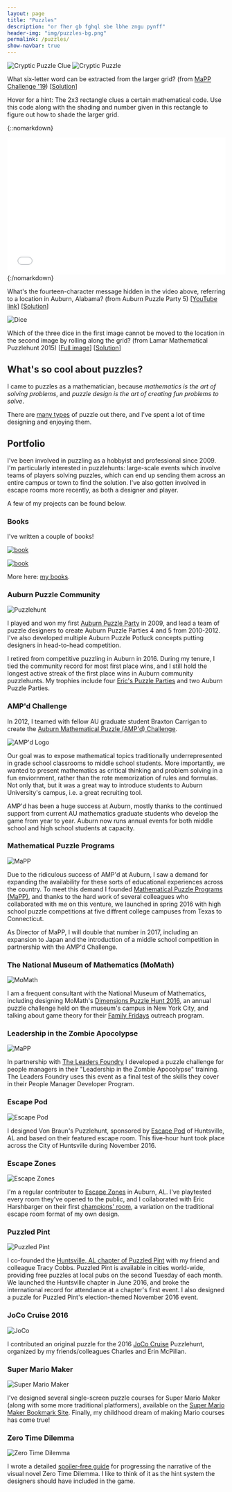 ```yaml
---
layout: page
title: "Puzzles"
description: "or fher gb fghql sbe lbhe zngu pynff"
header-img: "img/puzzles-bg.png"
permalink: /puzzles/
show-navbar: true
---
```


![Cryptic Puzzle Clue](/img/20200102/puzzle-clue.png)
![Cryptic Puzzle](/img/20200102/puzzle.png)

What six-letter word can be extracted from the larger grid? (from 
[MaPP Challenge '19](https://mappmath.org))
[[Solution](/img/20200102/puzzle-solution.png)]


Hover for a hint: <span class="spoiler">The 2x3 rectangle clues a certain
mathematical code. Use this code along with the shading and number given
in this rectangle to figure out how to shade the larger grid.</span>

{::nomarkdown}
<div class="youtube">
<iframe width="560" height="315" style="max-width:100%" src="//www.youtube.com/embed/KrL5WV7TxYI" frameborder="0" allowfullscreen></iframe>
</div>
{:/nomarkdown}

What's the fourteen-character message hidden in the video above, referring
to a location in Auburn, Alabama? (from Auburn Puzzle Party 5)
[[YouTube link](https://www.youtube.com/watch?v=KrL5WV7TxYI)]
[[Solution][wiki-link]]

[wiki-link]: http://auburnpuzzleparty.wikia.com/wiki/Puzzle_18_(APP5)_Solution

![Dice](/img/dice.png)

Which of the three dice in the first image cannot be moved to the location
in the second image by rolling along the grid?
(from Lamar Mathematical Puzzlehunt 2015)
[[Full image](/img/dice.png)]
[[Solution](http://math.stackexchange.com/a/1089984)]

## What's so cool about puzzles?

I came to puzzles as a mathematician,
because *mathematics is the art of solving problems*, and *puzzle design
is the art of creating fun problems to solve*.

There are [many types](/puzzles/types/) of puzzle out there, and
I've spent a lot of time designing and enjoying them.

## Portfolio

I've been involved in puzzling as a hobbyist and professional since 2009.
I'm particularly interested in puzzlehunts: large-scale events which involve
teams of players solving puzzles, which can end up sending them across an
entire campus or town to find the solution. I've also gotten involved
in escape rooms more recently, as both a designer and player.

A few of my projects can be found below.

### Books

I've written a couple of books!

[![book](/img/2020book.jpg)](https://smile.amazon.com/gp/product/1646111451)

[![book](/img/2021book.jpg)](https://amzn.to/3cLiVv1)

More here: [my books](/puzzles/books/).

### Auburn Puzzle Community

![Puzzlehunt](/img/puzzlehunt-2.jpg)

I played and won my first
[Auburn Puzzle Party](http://app.clontz.org) in 2009, and
lead a team of puzzle designers to create Auburn Puzzle Parties 4 and 5 from
2010-2012. I've also developed multiple Auburn Puzzle Potluck concepts putting
designers in head-to-head competition.

I retired from competitive puzzling in Auburn in 2016. During my tenure,
I tied the community record for most first place wins, and I still hold
the longest active streak of the first place wins in Auburn community puzzlehunts.
My trophies include four
[Eric's Puzzle Parties](http://www.ericharshbarger.org/epp/) and
two Auburn Puzzle Parties.

### AMP'd Challenge

In 2012, I teamed with fellow AU graduate student Braxton Carrigan
to create the
[Auburn Mathematical Puzzle (AMP'd) Challenge](http://www.auburn.edu/academic/cosam/departments/outreach/programs/AMPd/index.htm).

![AMP'd Logo](/img/ampd.jpg)

Our goal was to expose mathematical topics traditionally underrepresented
in grade school classrooms to middle school students. More
importantly, we wanted to present mathematics as critical thinking and
problem solving in a fun enviornment, rather than the rote memorization
of rules and formulas. Not only that, but it was a great
way to introduce students to Auburn University's campus, i.e. a great
recruiting tool.

AMP'd has been a huge success at Auburn, mostly thanks to the continued
support from current AU mathematics graduate students who
develop the game from year to year. Auburn now runs annual events for both
middle school and high school students at capacity.

### Mathematical Puzzle Programs

![MaPP](http://mappmath.org/img/logo/banner_color.svg)

Due to the ridiculous success of AMP'd at Auburn, I saw a demand
for expanding the availability for these sorts of educational experiences
across the country. To meet this demand I founded
[Mathematical Puzzle Programs (MaPP)](http://mappmath.org), and thanks
to the hard work of several colleagues who collaborated with me
on this venture, we launched in spring 2016 with high school puzzle
competitions at five diffrent college campuses
from Texas to Connecticut.

As Director of MaPP, I will double that number in 2017,
including an expansion to Japan and the introduction of a middle
school competition in partnership with the AMP'd Challenge.

### The National Museum of Mathematics (MoMath)

![MoMath](/img/momath.png)

I am a frequent consultant with the National Museum of Mathematics,
including designing MoMath's
[Dimensions Puzzle Hunt 2016](https://in.momath.org/civicrm/event/info?id=751),
an annual puzzle challenge held on the museum's campus
in New York City, and talking about game theory for their
[Family Fridays](https://in.momath.org/civicrm/event/info?id=758)
outreach program.

### Leadership in the Zombie Apocolypse

![MaPP](/img/zombies.png)

In partnership with [The Leaders Foundry](http://www.theleadersfoundry.com/)
I developed a puzzle challenge
for people managers in their "Leadership in the Zombie Apocolypse"
training. The Leaders Foundry uses this
event as a final test of the skills they cover in their People
Manager Developer Program.

### Escape Pod

![Escape Pod](/img/escape-pod.png)

I designed Von Braun's Puzzlehunt, sponsored by [Escape Pod][ep] of
Huntsville, AL and based on their featured escape room. This five-hour hunt
took place across the City of Huntsville during November 2016.

[ep]: http://escapepodgame.com

### Escape Zones

![Escape Zones](/img/escape-zones.png)

I'm a regular contributer to [Escape Zones][ez] in Auburn, AL. I've playtested
every room they've opened to the public, and I collaborated with Eric
Harshbarger on their first [champions' room](/puzzles/champions-room/),
a variation on the traditional escape room format of my own design.

[ez]: http://www.auburnescapezones.com/

### Puzzled Pint

![Puzzled Pint](/img/puzzled-pint.png)

I co-founded the [Huntsville, AL chapter of Puzzled Pint][pphsv] with
my friend and colleague Tracy Cobbs. Puzzled Pint is available in cities
world-wide, providing free puzzles at local pubs on the second Tuesday of
each month. We launched the Huntsville chapter in June 2016, and broke
the international record for attendance at a chapter's first event.
I also designed a puzzle for Puzzled Pint's election-themed November 2016 event.

[pphsv]: http://twitter.com/PuzzPintHSV

### JoCo Cruise 2016

![JoCo](/img/joco.svg)

I contributed an original puzzle for
the 2016 [JoCo Cruise](https://jococruise.com/) Puzzlehunt, organized by
my friends/colleagues Charles and Erin McPillan.

### Super Mario Maker

![Super Mario Maker](/img/super-mario-maker.jpg)

I've designed several single-screen puzzle courses for Super Mario Maker
(along with some more traditional platformers),
available on the [Super Mario Maker Bookmark Site][smm bookmark]. Finally,
my childhood dream of making Mario courses has come true!

[smm bookmark]: https://supermariomakerbookmark.nintendo.net/profile/StevenXC

### Zero Time Dilemma

![Zero Time Dilemma](/img/20160705/fragment.jpg)

I wrote a detailed [spoiler-free guide][ztd guide] for progressing the
narrative of the visual novel Zero Time Dilemma. I like to think of it as the
hint system the designers should have included in the game.

[ztd guide]: /blog/2016/07/05/zero-time-dilemma/

